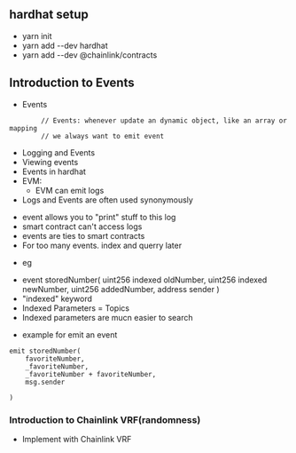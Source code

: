 ## hardhat setup

-   yarn init
-   yarn add --dev hardhat
-   yarn add --dev @chainlink/contracts

## Introduction to Events

-   Events

```
        // Events: whenever update an dynamic object, like an array or mapping
        // we always want to emit event
```

-   Logging and Events
-   Viewing events
-   Events in hardhat
-   EVM:
    -   EVM can emit logs
-   Logs and Events are often used synonymously

*   event allows you to "print" stuff to this log
*   smart contract can't access logs
*   events are ties to smart contracts
*   For too many events. index and querry later

-   eg

*   event storedNumber(
    uint256 indexed oldNumber,
    uint256 indexed newNumber,
    uint256 addedNumber,
    address sender
    )
*   "indexed" keyword
*   Indexed Parameters = Topics
*   Indexed parameters are mucn easier to search

-   example for emit an event

```
emit storedNumber(
    favoriteNumber,
    _favoriteNumber,
    _favoriteNumber + favoriteNumber,
    msg.sender

)
```

### Introduction to Chainlink VRF(randomness)

-   Implement with Chainlink VRF

